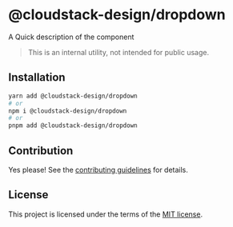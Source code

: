 # @cloudstack-design/dropdown

A Quick description of the component

> This is an internal utility, not intended for public usage.

## Installation

```sh
yarn add @cloudstack-design/dropdown
# or
npm i @cloudstack-design/dropdown
# or
pnpm add @cloudstack-design/dropdown
```

## Contribution

Yes please! See the
[contributing guidelines](https://github.com/cloudstack-tech/cloudstack-design/blob/master/CONTRIBUTING.md)
for details.

## License

This project is licensed under the terms of the
[MIT license](https://github.com/cloudstack-tech/cloudstack-design/blob/master/LICENSE).